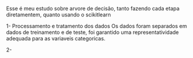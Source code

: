 Esse é meu estudo sobre arvore de decisão, tanto fazendo cada etapa diretamentem, quanto usando o scikitlearn 

1- Processamento e tratamento dos dados
Os dados foram separados em dados de treinamento e de teste, foi garantido uma representatividade adequada para as variaveis categoricas.

2- 
